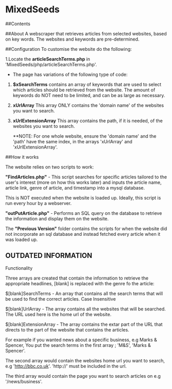 # MixedSeeds

##Contents



##About
A webscraper that retrieves articles from selected websites, based on key words. The websites and keywords are pre-determined.

##Configuration
To customise the website do the following:

1.Locate the **articleSearchTerms.php** in 'MixedSeeds/php/articleSearchTerms.php'.  

  * The page has variations of the following type of code:
  
  1.  **$xSearchTerms** contains an array of keywords that are used to select which articles should be retrieved from the website.
                    The amount of keywords do NOT need to be limited, and can be as large as necessary.
                    
  2.  **xUrlArray**     This array ONLY contains the 'domain name' of the websites you want to search.
  
  3.  **xUrlExtensionArray** This array contains the path, if it is needed, of the websites you want to search.
  
      **NOTE: For one whole website, ensure the 'domain name' and the 'path' have the same index, in the arrays 'xUrlArray' and                       'xUrlExtensionArray'.

##How it works

The website relies on two scripts to work:

**"FindArticles.php"** - This script searches for specific articles tailored to the user's interest (more on how this works later) and inputs the article name, article link, genre of article, and timestamp into a mysql database. 

This is NOT executed when the website is loaded up. Ideally, this script is run every hour by a webserver.

**"outPutArticle.php"** - Performs an SQL query on the database to retrieve the information and display them on the website.

The **"Previous Version"** folder contains the scripts for when the website did not incorporate an sql database and instead fetched every article when it was loaded up.







## OUTDATED INFORMATION
Functionality

Three arrays are created that contain the information to retrieve the appropriate headlines, [blank] is replaced with the genre fo the article:

$[blank]SearchTerms - An array that contains all the search terms that will be used to find the correct articles. Case Insensitive

$[blank]UrlArray - The array contains all the websites that will be searched. The URL used here is the home url of the website.

$[blank]ExtensionArray - The array contains the extar part of the URL that directs to the part of the website that contains the articles.

For example if you wanted news about a specific business, e.g Marks & Spencer, You put the search terms in the first array ; 'M&S', 'Marks & Spencer'.

The second array would contain the websites home url you want to search, e.g 'http://bbc.co.uk'. 'http://' must be included in the url.

The third array would contain the page you want to search articles on e.g '/news/business'.

